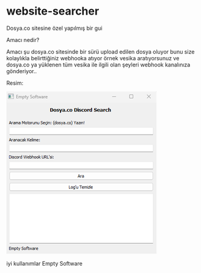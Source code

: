 # website-searcher
Dosya.co sitesine özel yapılmış bir gui

Amacı nedir?

Amacı şu dosya.co sitesinde bir sürü upload edilen dosya oluyor bunu size kolaylıkla belirttiğiniz webhooka atıyor örnek vesika aratıyorsunuz ve dosya.co ya yüklenen tüm vesika ile ilgili olan şeyleri webhook kanalınıza gönderiyor..

Resim:

<img src="image/gui.png" alt="alt text">

iyi kullanımlar Empty Software
